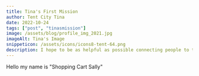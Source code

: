 ```yaml
---
title: Tina's First Mission
author: Tent City Tina
date: 2022-10-24
tags: ["post", "tinasmission"]
image: /assets/blog/profile_img_2021.jpg
imageAlt: Tina's Image
snippeticon: /assets/icons/icons8-tent-64.png
description: I hope to be as helpful as possible connecting people to the right resources.
---
```


Hello my name is "Shopping Cart Sally"